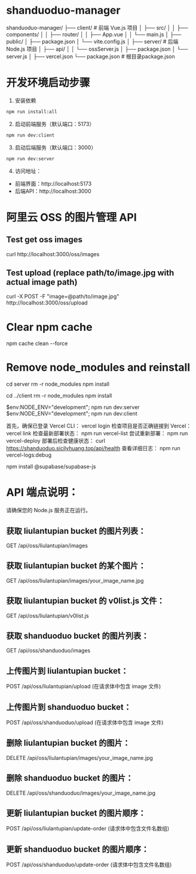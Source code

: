 # shanduoduo-manager
shanduoduo-manager/
├── client/                 # 前端 Vue.js 项目
│   ├── src/
│   │   ├── components/
│   │   ├── router/
│   │   ├── App.vue
│   │   └── main.js
│   ├── public/
│   ├── package.json
│   └── vite.config.js
│
├── server/                 # 后端 Node.js 项目
│   ├── api/
│   │   └── ossServer.js
│   ├── package.json
│   └── server.js
│
├── vercel.json
└── package.json           # 根目录package.json

# 开发环境启动步骤

1. 安装依赖
```bash
npm run install:all
```

2. 启动前端服务（默认端口：5173）
```bash
npm run dev:client
```

3. 启动后端服务（默认端口：3000）
```bash
npm run dev:server
```

4. 访问地址：
- 前端界面：http://localhost:5173
- 后端API：http://localhost:3000

# 阿里云 OSS 的图片管理 API

##  Test get oss images
curl http://localhost:3000/oss/images

## Test upload (replace path/to/image.jpg with actual image path)
curl -X POST -F "image=@path/to/image.jpg" http://localhost:3000/oss/upload


# Clear npm cache
npm cache clean --force

# Remove node_modules and reinstall
cd server
rm -r node_modules
npm install

cd ../client
rm -r node_modules
npm install

$env:NODE_ENV="development"; npm run dev:server
$env:NODE_ENV="development"; npm run dev:client

首先，确保已登录 Vercel CLI：
vercel login
检查项目是否正确链接到 Vercel：
vercel link
检查最新部署状态：
npm run vercel-list
尝试重新部署：
npm run vercel-deploy
部署后检查健康状态：
curl https://shanduoduo.sicilyhuang.top/api/health
查看详细日志：
npm run vercel-logs:debug

npm install @supabase/supabase-js

# API 端点说明：
请确保您的 Node.js 服务正在运行。
## 获取 liulantupian bucket 的图片列表：
GET /api/oss/liulantupian/images
## 获取 liulantupian bucket 的某个图片：
GET /api/oss/liulantupian/images/your_image_name.jpg
## 获取 liulantupian bucket 的 v0list.js 文件：
GET /api/oss/liulantupian/v0list.js
## 获取 shanduoduo bucket 的图片列表：
GET /api/oss/shanduoduo/images
## 上传图片到 liulantupian bucket：
POST /api/oss/liulantupian/upload (在请求体中包含 image 文件)
## 上传图片到 shanduoduo bucket：
POST /api/oss/shanduoduo/upload (在请求体中包含 image 文件)
## 删除 liulantupian bucket 的图片：
DELETE /api/oss/liulantupian/images/your_image_name.jpg
## 删除 shanduoduo bucket 的图片：
DELETE /api/oss/shanduoduo/images/your_image_name.jpg
## 更新 liulantupian bucket 的图片顺序：
POST /api/oss/liulantupian/update-order (请求体中包含文件名数组)
## 更新 shanduoduo bucket 的图片顺序：
POST /api/oss/shanduoduo/update-order (请求体中包含文件名数组)
